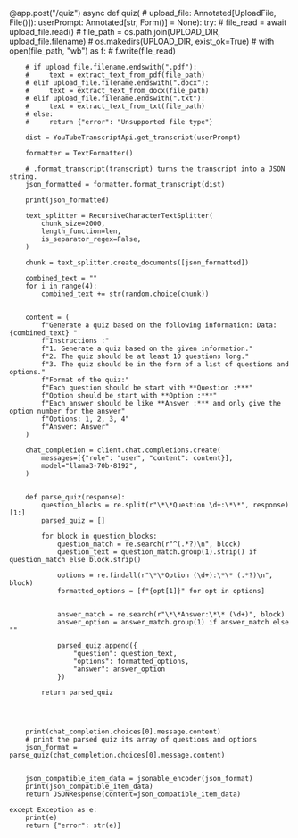 
@app.post("/quiz")
async def quiz(
    # upload_file: Annotated[UploadFile, File()]):
    userPrompt: Annotated[str, Form()] = None):
    try:
        # file_read = await upload_file.read()
        # file_path = os.path.join(UPLOAD_DIR, upload_file.filename)
        # os.makedirs(UPLOAD_DIR, exist_ok=True)
        # with open(file_path, "wb") as f:
        #     f.write(file_read)

        # if upload_file.filename.endswith(".pdf"):
        #     text = extract_text_from_pdf(file_path)
        # elif upload_file.filename.endswith(".docx"):
        #     text = extract_text_from_docx(file_path)
        # elif upload_file.filename.endswith(".txt"):
        #     text = extract_text_from_txt(file_path)
        # else:
        #     return {"error": "Unsupported file type"}

        dist = YouTubeTranscriptApi.get_transcript(userPrompt)

        formatter = TextFormatter()

        # .format_transcript(transcript) turns the transcript into a JSON string.
        json_formatted = formatter.format_transcript(dist)

        print(json_formatted)

        text_splitter = RecursiveCharacterTextSplitter(
            chunk_size=2000,
            length_function=len,
            is_separator_regex=False,
        )

        chunk = text_splitter.create_documents([json_formatted])

        combined_text = ""
        for i in range(4):
            combined_text += str(random.choice(chunk))


        content = (
            f"Generate a quiz based on the following information: Data: {combined_text} "
            f"Instructions :"
            f"1. Generate a quiz based on the given information."
            f"2. The quiz should be at least 10 questions long."
            f"3. The quiz should be in the form of a list of questions and options."
            f"Format of the quiz:"
            f"Each question should be start with **Question :***"
            f"Option should be start with **Option :***"
            f"Each answer should be like **Answer :*** and only give the option number for the answer"
            f"Options: 1, 2, 3, 4"
            f"Answer: Answer"
        ) 

        chat_completion = client.chat.completions.create(
            messages=[{"role": "user", "content": content}],
            model="llama3-70b-8192",
        )

        
        def parse_quiz(response):
            question_blocks = re.split(r"\*\*Question \d+:\*\*", response)[1:]
            parsed_quiz = []

            for block in question_blocks:
                question_match = re.search(r"^(.*?)\n", block)
                question_text = question_match.group(1).strip() if question_match else block.strip()
                
                options = re.findall(r"\*\*Option (\d+):\*\* (.*?)\n", block)
                formatted_options = [f"{opt[1]}" for opt in options]

                
                answer_match = re.search(r"\*\*Answer:\*\* (\d+)", block)
                answer_option = answer_match.group(1) if answer_match else ""

                parsed_quiz.append({
                    "question": question_text,
                    "options": formatted_options,
                    "answer": answer_option
                })

            return parsed_quiz

        
        
        
        print(chat_completion.choices[0].message.content)
        # print the parsed quiz its array of questions and options
        json_format =  parse_quiz(chat_completion.choices[0].message.content) 


        json_compatible_item_data = jsonable_encoder(json_format)
        print(json_compatible_item_data)
        return JSONResponse(content=json_compatible_item_data)

    except Exception as e:
        print(e)
        return {"error": str(e)}

        
        
